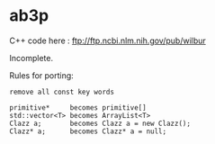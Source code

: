 ab3p
====

C++ code here : ftp://ftp.ncbi.nlm.nih.gov/pub/wilbur

Incomplete.

Rules for porting:

	remove all const key words
	
	primitive*     becomes primitive[]
	std::vector<T> becomes ArrayList<T>
	Clazz a;       becomes Clazz a = new Clazz();
	Clazz* a;      becomes Clazz* a = null;
